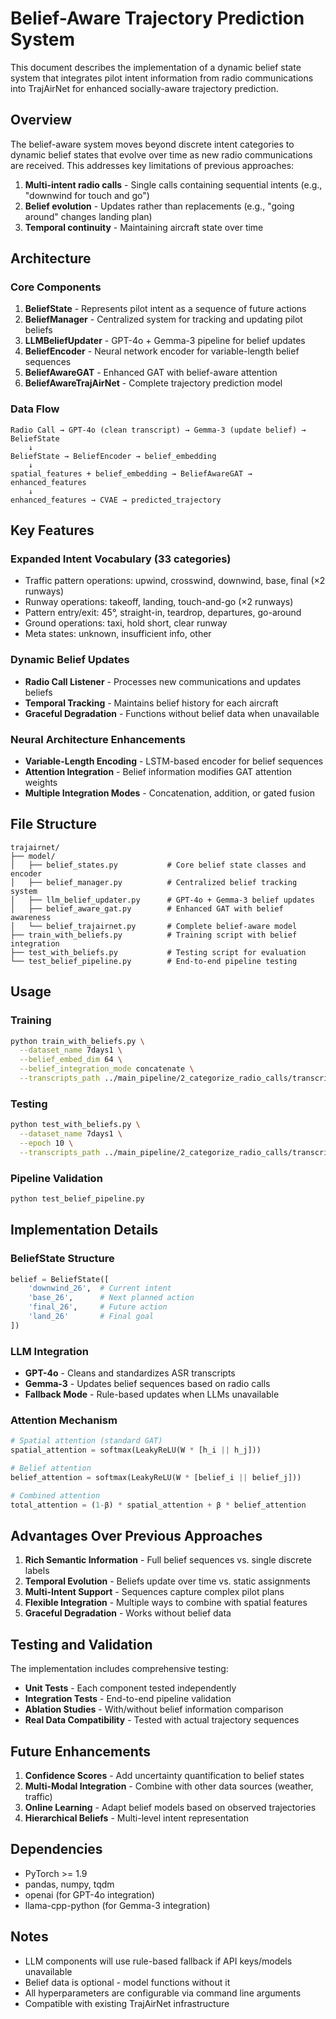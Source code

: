 # Belief-Aware Trajectory Prediction System

This document describes the implementation of a dynamic belief state system that integrates pilot intent information from radio communications into TrajAirNet for enhanced socially-aware trajectory prediction.

## Overview

The belief-aware system moves beyond discrete intent categories to dynamic belief states that evolve over time as new radio communications are received. This addresses key limitations of previous approaches:

1. **Multi-intent radio calls** - Single calls containing sequential intents (e.g., "downwind for touch and go")
2. **Belief evolution** - Updates rather than replacements (e.g., "going around" changes landing plan)
3. **Temporal continuity** - Maintaining aircraft state over time

## Architecture

### Core Components

1. **BeliefState** - Represents pilot intent as a sequence of future actions
2. **BeliefManager** - Centralized system for tracking and updating pilot beliefs
3. **LLMBeliefUpdater** - GPT-4o + Gemma-3 pipeline for belief updates
4. **BeliefEncoder** - Neural network encoder for variable-length belief sequences
5. **BeliefAwareGAT** - Enhanced GAT with belief-aware attention
6. **BeliefAwareTrajAirNet** - Complete trajectory prediction model

### Data Flow

```
Radio Call → GPT-4o (clean transcript) → Gemma-3 (update belief) → BeliefState
    ↓
BeliefState → BeliefEncoder → belief_embedding
    ↓
spatial_features + belief_embedding → BeliefAwareGAT → enhanced_features
    ↓
enhanced_features → CVAE → predicted_trajectory
```

## Key Features

### Expanded Intent Vocabulary (33 categories)
- Traffic pattern operations: upwind, crosswind, downwind, base, final (×2 runways)
- Runway operations: takeoff, landing, touch-and-go (×2 runways)
- Pattern entry/exit: 45°, straight-in, teardrop, departures, go-around
- Ground operations: taxi, hold short, clear runway
- Meta states: unknown, insufficient info, other

### Dynamic Belief Updates
- **Radio Call Listener** - Processes new communications and updates beliefs
- **Temporal Tracking** - Maintains belief history for each aircraft
- **Graceful Degradation** - Functions without belief data when unavailable

### Neural Architecture Enhancements
- **Variable-Length Encoding** - LSTM-based encoder for belief sequences
- **Attention Integration** - Belief information modifies GAT attention weights
- **Multiple Integration Modes** - Concatenation, addition, or gated fusion

## File Structure

```
trajairnet/
├── model/
│   ├── belief_states.py           # Core belief state classes and encoder
│   ├── belief_manager.py          # Centralized belief tracking system
│   ├── llm_belief_updater.py      # GPT-4o + Gemma-3 belief updates
│   ├── belief_aware_gat.py        # Enhanced GAT with belief awareness
│   └── belief_trajairnet.py       # Complete belief-aware model
├── train_with_beliefs.py          # Training script with belief integration
├── test_with_beliefs.py           # Testing script for evaluation
└── test_belief_pipeline.py        # End-to-end pipeline testing
```

## Usage

### Training

```bash
python train_with_beliefs.py \
  --dataset_name 7days1 \
  --belief_embed_dim 64 \
  --belief_integration_mode concatenate \
  --transcripts_path ../main_pipeline/2_categorize_radio_calls/transcripts_with_goals.csv
```

### Testing

```bash
python test_with_beliefs.py \
  --dataset_name 7days1 \
  --epoch 10 \
  --transcripts_path ../main_pipeline/2_categorize_radio_calls/transcripts_with_goals.csv
```

### Pipeline Validation

```bash
python test_belief_pipeline.py
```

## Implementation Details

### BeliefState Structure
```python
belief = BeliefState([
    'downwind_26',  # Current intent
    'base_26',      # Next planned action  
    'final_26',     # Future action
    'land_26'       # Final goal
])
```

### LLM Integration
- **GPT-4o** - Cleans and standardizes ASR transcripts
- **Gemma-3** - Updates belief sequences based on radio calls
- **Fallback Mode** - Rule-based updates when LLMs unavailable

### Attention Mechanism
```python
# Spatial attention (standard GAT)
spatial_attention = softmax(LeakyReLU(W * [h_i || h_j]))

# Belief attention
belief_attention = softmax(LeakyReLU(W * [belief_i || belief_j]))

# Combined attention  
total_attention = (1-β) * spatial_attention + β * belief_attention
```

## Advantages Over Previous Approaches

1. **Rich Semantic Information** - Full belief sequences vs. single discrete labels
2. **Temporal Evolution** - Beliefs update over time vs. static assignments
3. **Multi-Intent Support** - Sequences capture complex pilot plans
4. **Flexible Integration** - Multiple ways to combine with spatial features
5. **Graceful Degradation** - Works without belief data

## Testing and Validation

The implementation includes comprehensive testing:
- **Unit Tests** - Each component tested independently
- **Integration Tests** - End-to-end pipeline validation
- **Ablation Studies** - With/without belief information comparison
- **Real Data Compatibility** - Tested with actual trajectory sequences

## Future Enhancements

1. **Confidence Scores** - Add uncertainty quantification to belief states
2. **Multi-Modal Integration** - Combine with other data sources (weather, traffic)
3. **Online Learning** - Adapt belief models based on observed trajectories
4. **Hierarchical Beliefs** - Multi-level intent representation

## Dependencies

- PyTorch >= 1.9
- pandas, numpy, tqdm
- openai (for GPT-4o integration)
- llama-cpp-python (for Gemma-3 integration)

## Notes

- LLM components will use rule-based fallback if API keys/models unavailable
- Belief data is optional - model functions without it
- All hyperparameters are configurable via command line arguments
- Compatible with existing TrajAirNet infrastructure